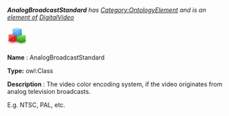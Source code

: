 ___AnalogBroadcastStandard__ 
 has
 [Category:OntologyElement](../../Category/OntologyElement "Category:OntologyElement") 
 and is an
 [element of](../../Property/ElementOf "Property:ElementOf") 
[DigitalVideo](../../Submissions/DigitalVideo "Submissions:DigitalVideo")_




  





[![Class](../images/thumb/2/27/Class.gif/45px-Class.gif)](../../Image/Class.gif "Class")


__Name__ 
 : AnalogBroadcastStandard
 



__Type:__ 
 owl:Class
 



__Description__ 
 : The video color encoding system, if the video originates from analog television broadcasts.
 



 E.g. NTSC, PAL, etc.